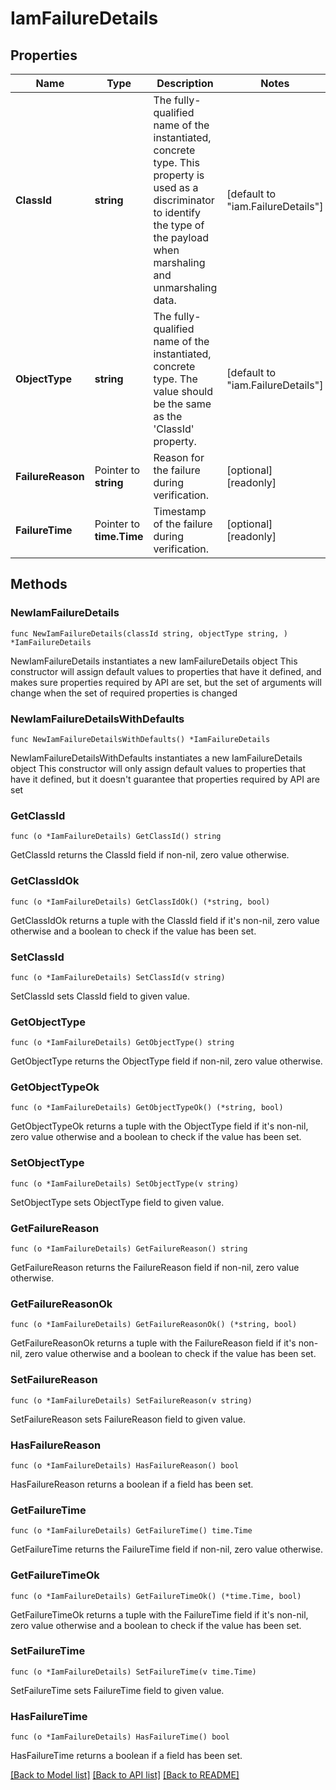 # IamFailureDetails

## Properties

Name | Type | Description | Notes
------------ | ------------- | ------------- | -------------
**ClassId** | **string** | The fully-qualified name of the instantiated, concrete type. This property is used as a discriminator to identify the type of the payload when marshaling and unmarshaling data. | [default to "iam.FailureDetails"]
**ObjectType** | **string** | The fully-qualified name of the instantiated, concrete type. The value should be the same as the &#39;ClassId&#39; property. | [default to "iam.FailureDetails"]
**FailureReason** | Pointer to **string** | Reason for the failure during verification. | [optional] [readonly] 
**FailureTime** | Pointer to **time.Time** | Timestamp of the failure during verification. | [optional] [readonly] 

## Methods

### NewIamFailureDetails

`func NewIamFailureDetails(classId string, objectType string, ) *IamFailureDetails`

NewIamFailureDetails instantiates a new IamFailureDetails object
This constructor will assign default values to properties that have it defined,
and makes sure properties required by API are set, but the set of arguments
will change when the set of required properties is changed

### NewIamFailureDetailsWithDefaults

`func NewIamFailureDetailsWithDefaults() *IamFailureDetails`

NewIamFailureDetailsWithDefaults instantiates a new IamFailureDetails object
This constructor will only assign default values to properties that have it defined,
but it doesn't guarantee that properties required by API are set

### GetClassId

`func (o *IamFailureDetails) GetClassId() string`

GetClassId returns the ClassId field if non-nil, zero value otherwise.

### GetClassIdOk

`func (o *IamFailureDetails) GetClassIdOk() (*string, bool)`

GetClassIdOk returns a tuple with the ClassId field if it's non-nil, zero value otherwise
and a boolean to check if the value has been set.

### SetClassId

`func (o *IamFailureDetails) SetClassId(v string)`

SetClassId sets ClassId field to given value.


### GetObjectType

`func (o *IamFailureDetails) GetObjectType() string`

GetObjectType returns the ObjectType field if non-nil, zero value otherwise.

### GetObjectTypeOk

`func (o *IamFailureDetails) GetObjectTypeOk() (*string, bool)`

GetObjectTypeOk returns a tuple with the ObjectType field if it's non-nil, zero value otherwise
and a boolean to check if the value has been set.

### SetObjectType

`func (o *IamFailureDetails) SetObjectType(v string)`

SetObjectType sets ObjectType field to given value.


### GetFailureReason

`func (o *IamFailureDetails) GetFailureReason() string`

GetFailureReason returns the FailureReason field if non-nil, zero value otherwise.

### GetFailureReasonOk

`func (o *IamFailureDetails) GetFailureReasonOk() (*string, bool)`

GetFailureReasonOk returns a tuple with the FailureReason field if it's non-nil, zero value otherwise
and a boolean to check if the value has been set.

### SetFailureReason

`func (o *IamFailureDetails) SetFailureReason(v string)`

SetFailureReason sets FailureReason field to given value.

### HasFailureReason

`func (o *IamFailureDetails) HasFailureReason() bool`

HasFailureReason returns a boolean if a field has been set.

### GetFailureTime

`func (o *IamFailureDetails) GetFailureTime() time.Time`

GetFailureTime returns the FailureTime field if non-nil, zero value otherwise.

### GetFailureTimeOk

`func (o *IamFailureDetails) GetFailureTimeOk() (*time.Time, bool)`

GetFailureTimeOk returns a tuple with the FailureTime field if it's non-nil, zero value otherwise
and a boolean to check if the value has been set.

### SetFailureTime

`func (o *IamFailureDetails) SetFailureTime(v time.Time)`

SetFailureTime sets FailureTime field to given value.

### HasFailureTime

`func (o *IamFailureDetails) HasFailureTime() bool`

HasFailureTime returns a boolean if a field has been set.


[[Back to Model list]](../README.md#documentation-for-models) [[Back to API list]](../README.md#documentation-for-api-endpoints) [[Back to README]](../README.md)


